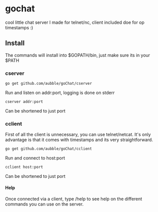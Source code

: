 # gochat
cool little chat server I made for telnet/nc, client included doe for op timestamps :)

## Install

The commands will install into $GOPATH/bin, just make sure its in your $PATH

### cserver

	go get github.com/aubble/goChat/cserver

Run and listen on addr:port, logging is done on stderr

	cserver addr:port

Can be shortened to just port

### cclient
First of all the client is unnecessary, you can use telnet/netcat. It's only advantage is that it comes with timestamps and its very straightforward.

	go get github.com/aubble/goChat/cclient

Run and connect to host:port

	cclient host:port

Can be shortened to just port

#### Help

Once connected via a client, type /help to see help on the different commands you can use on the server.
